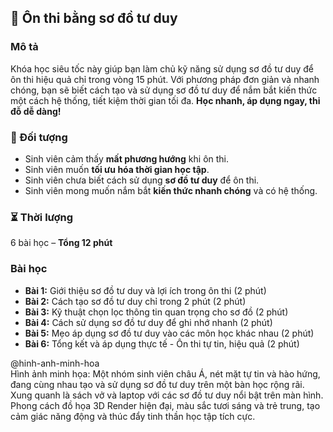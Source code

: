## 📌 Ôn thi bằng sơ đồ tư duy

### Mô tả  
Khóa học siêu tốc này giúp bạn làm chủ kỹ năng sử dụng sơ đồ tư duy để ôn thi hiệu quả chỉ trong vòng 15 phút. Với phương pháp đơn giản và nhanh chóng, bạn sẽ biết cách tạo và sử dụng sơ đồ tư duy để nắm bắt kiến thức một cách hệ thống, tiết kiệm thời gian tối đa. **Học nhanh, áp dụng ngay, thi đỗ dễ dàng!**

### 🎯 Đối tượng  
- Sinh viên cảm thấy **mất phương hướng** khi ôn thi.  
- Sinh viên muốn **tối ưu hóa thời gian học tập**.  
- Sinh viên chưa biết cách sử dụng **sơ đồ tư duy** để ôn thi.  
- Sinh viên mong muốn nắm bắt **kiến thức nhanh chóng** và có hệ thống.  

### ⏳ Thời lượng  
6 bài học – **Tổng 12 phút**

### Bài học  
- **Bài 1:** Giới thiệu sơ đồ tư duy và lợi ích trong ôn thi (2 phút)  
- **Bài 2:** Cách tạo sơ đồ tư duy chỉ trong 2 phút (2 phút)  
- **Bài 3:** Kỹ thuật chọn lọc thông tin quan trọng cho sơ đồ (2 phút)  
- **Bài 4:** Cách sử dụng sơ đồ tư duy để ghi nhớ nhanh (2 phút)  
- **Bài 5:** Mẹo áp dụng sơ đồ tư duy vào các môn học khác nhau (2 phút)  
- **Bài 6:** Tổng kết và áp dụng thực tế - Ôn thi tự tin, hiệu quả (2 phút)  

@hinh-anh-minh-hoa  
Hình ảnh minh họa: Một nhóm sinh viên châu Á, nét mặt tự tin và hào hứng, đang cùng nhau tạo và sử dụng sơ đồ tư duy trên một bàn học rộng rãi. Xung quanh là sách vở và laptop với các sơ đồ tư duy nổi bật trên màn hình. Phong cách đồ họa 3D Render hiện đại, màu sắc tươi sáng và trẻ trung, tạo cảm giác năng động và thúc đẩy tinh thần học tập tích cực.